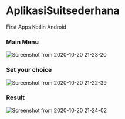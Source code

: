 # AplikasiSuitsederhana
First Apps Kotlin Android

### **Main Menu**
![Screenshot from 2020-10-20 21-23-20](https://user-images.githubusercontent.com/63504249/96599830-85373f80-131a-11eb-9e4e-5cf46a01b647.png)

### **Set your choice**
![Screenshot from 2020-10-20 21-22-39](https://user-images.githubusercontent.com/63504249/96599760-72bd0600-131a-11eb-912b-91696b34798d.png)

### **Result**
![Screenshot from 2020-10-20 21-24-02](https://user-images.githubusercontent.com/63504249/96599923-9aac6980-131a-11eb-9fca-760d657d59f0.png)


